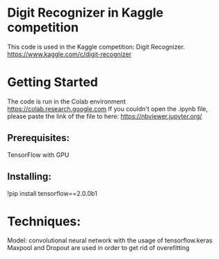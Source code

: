 # Digit Recognizer in Kaggle competition
This code is used in the Kaggle competition: Digit Recognizer.
https://www.kaggle.com/c/digit-recognizer
# Getting Started
The code is run in the Colab environment
https://colab.research.google.com
If you couldn't open the .ipynb file, please paste the link of the file to here: https://nbviewer.jupyter.org/
## Prerequisites:
TensorFlow with GPU
## Installing:
!pip install tensorflow==2.0.0b1
# Techniques: 
Model: convolutional neural network with the usage of tensorflow.keras
Maxpool and Dropout are used in order to get rid of overefitting

